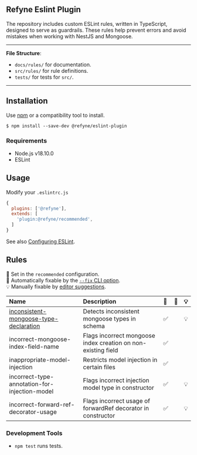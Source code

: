 ## Refyne Eslint Plugin

The repository includes custom ESLint rules, written in TypeScript, designed to serve as guardrails. These rules help prevent errors and avoid mistakes when working with NestJS and Mongoose.

---

**File Structure**:

-   `docs/rules/` for documentation.
-   `src/rules/` for rule definitions.
-   `tests/` for tests for `src/`.

---

## Installation

Use [npm](https://www.npmjs.com/) or a compatibility tool to install.

```
$ npm install --save-dev @refyne/eslint-plugin
```

### Requirements

-   Node.js v18.10.0
-   ESLint

## Usage

Modify your `.eslintrc.js`

```js
{
  plugins: ['@refyne'],
  extends: [
    'plugin:@refyne/recommended',
  ]
}
```

See also [Configuring ESLint](https://eslint.org/docs/user-guide/configuring).

## Rules

💼 Set in the `recommended` configuration.\
🔧
Automatically fixable by the
[`--fix` CLI option](https://eslint.org/docs/user-guide/command-line-interface#--fix).\
💡
Manually fixable by
[editor suggestions](https://eslint.org/docs/latest/use/core-concepts#rule-suggestions).

| Name                                                                                           | Description                                                   | 💼  | 🔧  | 💡  |
| :--------------------------------------------------------------------------------------------- | :------------------------------------------------------------ | :-- | :-- | :-- |
| [inconsistent-mongoose-type-declaration](docs/rules/inconsistent-mongoose-type-declaration.md) | Detects inconsistent mongoose types in schema                 | ✅  |     | 💡  |
| incorrect-mongoose-index-field-name                                                            | Flags incorrect mongoose index creation on non-existing field | ✅  |     |     |
| inappropriate-model-injection                                                                  | Restricts model injection in certain files                    | ✅  |     |     |
| incorrect-type-annotation-for-injection-model                                                  | Flags incorrect injection model type in constructor           | ✅  |     | 💡  |
| incorrect-forward-ref-decorator-usage                                                          | Flags incorrect usage of forwardRef decorator in constructor  | ✅  |     | 💡  |

### Development Tools

-   `npm test` runs tests.
